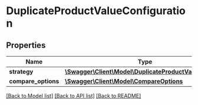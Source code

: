 # DuplicateProductValueConfiguration

## Properties
Name | Type | Description | Notes
------------ | ------------- | ------------- | -------------
**strategy** | [**\Swagger\Client\Model\DuplicateProductValueStrategy**](DuplicateProductValueStrategy.md) |  | 
**compare_options** | [**\Swagger\Client\Model\CompareOptions**](CompareOptions.md) |  | 

[[Back to Model list]](../README.md#documentation-for-models) [[Back to API list]](../README.md#documentation-for-api-endpoints) [[Back to README]](../README.md)


